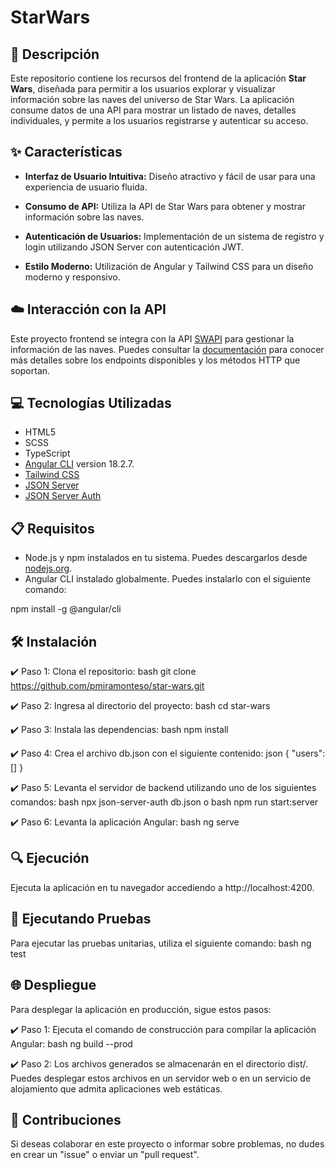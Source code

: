 # StarWars

## 📄 Descripción

Este repositorio contiene los recursos del frontend de la aplicación **Star Wars**, diseñada para permitir a los usuarios explorar y visualizar información sobre las naves del universo de Star Wars. La aplicación consume datos de una API para mostrar un listado de naves, detalles individuales, y permite a los usuarios registrarse y autenticar su acceso.

## ✨ Características

- **Interfaz de Usuario Intuitiva:** Diseño atractivo y fácil de usar para una experiencia de usuario fluida.
  
- **Consumo de API:** Utiliza la API de Star Wars para obtener y mostrar información sobre las naves.
  
- **Autenticación de Usuarios:** Implementación de un sistema de registro y login utilizando JSON Server con autenticación JWT.

- **Estilo Moderno:** Utilización de Angular y Tailwind CSS para un diseño moderno y responsivo.

## ☁️ Interacción con la API

Este proyecto frontend se integra con la API [SWAPI](https://swapi.dev/documentation) para gestionar la información de las naves. Puedes consultar la [documentación](https://swapi.dev/documentation) para conocer más detalles sobre los endpoints disponibles y los métodos HTTP que soportan.

## 💻 Tecnologías Utilizadas

- HTML5
- SCSS
- TypeScript
- [Angular CLI](https://angular.dev/) version 18.2.7.
- [Tailwind CSS](https://tailwindcss.com/)
- [JSON Server](https://github.com/typicode/json-server)
- [JSON Server Auth](https://github.com/typicode/json-server-auth)

## 📋 Requisitos

- Node.js y npm instalados en tu sistema. Puedes descargarlos desde [nodejs.org](https://nodejs.org/).
- Angular CLI instalado globalmente. Puedes instalarlo con el siguiente comando:

npm install -g @angular/cli

## 🛠️ Instalación
✔️ Paso 1: Clona el repositorio:
bash
git clone https://github.com/pmiramonteso/star-wars.git

✔️ Paso 2: Ingresa al directorio del proyecto:
bash
cd star-wars

✔️ Paso 3: Instala las dependencias:
bash
npm install

✔️ Paso 4: Crea el archivo db.json con el siguiente contenido:
json
{
  "users": []
}

✔️ Paso 5: Levanta el servidor de backend utilizando uno de los siguientes comandos:
bash
npx json-server-auth db.json
o
bash
npm run start:server

✔️ Paso 6: Levanta la aplicación Angular:
bash
ng serve

##  🔍 Ejecución
Ejecuta la aplicación en tu navegador accediendo a http://localhost:4200.

##  🧪 Ejecutando Pruebas
Para ejecutar las pruebas unitarias, utiliza el siguiente comando:
bash
ng test

##  🌐 Despliegue
Para desplegar la aplicación en producción, sigue estos pasos:

✔️ Paso 1: Ejecuta el comando de construcción para compilar la aplicación Angular:
bash
ng build --prod

✔️ Paso 2: Los archivos generados se almacenarán en el directorio dist/. Puedes desplegar estos archivos en un servidor web o en un servicio de alojamiento que admita aplicaciones web estáticas.

##  🤝 Contribuciones
Si deseas colaborar en este proyecto o informar sobre problemas, no dudes en crear un "issue" o enviar un "pull request".
